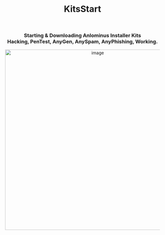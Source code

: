 <div align="center" >
  <h1> KitsStart </h1><br>
  
  <h3> Starting & Downloading Anlominus Installer Kits <br> Hacking, PenTest, AnyGen, AnySpam, AnyPhishing, Working.</h3>


<img width="587" alt="image" src="https://user-images.githubusercontent.com/51442719/162639313-73550b90-b500-4aa9-a0a3-c456c47c7d82.png">
